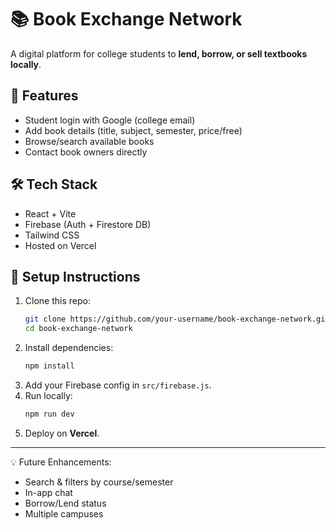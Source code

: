 # 📚 Book Exchange Network

A digital platform for college students to **lend, borrow, or sell textbooks locally**.

## 🚀 Features
- Student login with Google (college email)
- Add book details (title, subject, semester, price/free)
- Browse/search available books
- Contact book owners directly

## 🛠️ Tech Stack
- React + Vite
- Firebase (Auth + Firestore DB)
- Tailwind CSS
- Hosted on Vercel

## 🔧 Setup Instructions
1. Clone this repo:
   ```bash
   git clone https://github.com/your-username/book-exchange-network.git
   cd book-exchange-network
   ```
2. Install dependencies:
   ```bash
   npm install
   ```
3. Add your Firebase config in `src/firebase.js`.
4. Run locally:
   ```bash
   npm run dev
   ```
5. Deploy on **Vercel**.

---

💡 Future Enhancements:
- Search & filters by course/semester
- In-app chat
- Borrow/Lend status
- Multiple campuses
